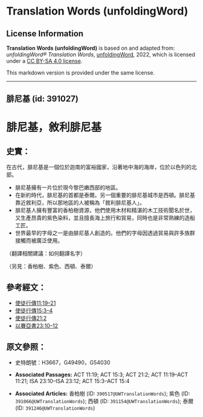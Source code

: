 # Translation Words (unfoldingWord)

## License Information

**Translation Words (unfoldingWord)** is based on and adapted from: _unfoldingWord® Translation Words_, [unfoldingWord](https://unfoldingword.org/utw), 2022, which is licensed under a [CC BY-SA 4.0 license](https://creativecommons.org/licenses/by-sa/4.0/legalcode.en).

This markdown version is provided under the same license.



--------------------------------

## 腓尼基 (id: 391027)

腓尼基，敘利腓尼基
=========

史實：
---

在古代，腓尼基是一個位於迦南的富裕國家，沿著地中海的海岸，位於以色列的北部。

* 腓尼基擁有一片位於現今黎巴嫩西部的地區。
* 在新約時代，腓尼基的首都是泰爾。另一個重要的腓尼基城市是西頓。腓尼基靠近敘利亞，所以那地區的人被稱為「敘利腓尼基人」。
* 腓尼基人擁有豐富的香柏樹資源，他們使用木材和精湛的木工技術聞名於世，又生產昂貴的紫色染料，並且擅長海上旅行和貿易，同時也是非常熟練的造船工匠。
* 世界最早的字母之一是由腓尼基人創造的。他們的字母因透過貿易與許多族群接觸而被廣泛使用。

（翻譯相關建議：如何翻譯名字）

（另見：香柏樹、紫色、西頓、泰爾）

參考經文：
-----

* [使徒行傳11:19–21](https://ref.ly/Acts11:19-Acts11:21)
* [使徒行傳15:3–4](https://ref.ly/Acts15:3-Acts15:4)
* [使徒行傳21:2](https://ref.ly/Acts21:2)
* [以賽亞書23:10–12](https://ref.ly/Isa23:10-Isa23:12)

原文參照：
-----

* 史特朗號：H3667，G49490，G54030

* **Associated Passages:** ACT 11:19; ACT 15:3; ACT 21:2; ACT 11:19–ACT 11:21; ISA 23:10–ISA 23:12; ACT 15:3–ACT 15:4
* **Associated Articles:** 香柏樹 (ID: `390517@UWTranslationWords`); 紫色 (ID: `391066@UWTranslationWords`); 西頓 (ID: `391154@UWTranslationWords`); 泰爾 (ID: `391246@UWTranslationWords`)

